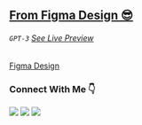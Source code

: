 ## <a href="#"> From Figma Design 😎 </a>
###### `GPT-3` [See Live Preview](https://stacksagar.github.io/stackgpt3 "project of @stacksagar")

[Figma Design](https://www.figma.com/file/nINoevX4CDZd9H4gTpW2ny/stackgpt3 "Figma Design")

### Connect With Me 👇
[![](https://img.shields.io/badge/%20-Linkedin-blue?color=blue&labelColor=blue&logo=linkedin&logoColor=white)](https://www.linkedin.com/in/stacksagar "@stacksagar linkedin profile") [![](https://img.shields.io/badge/%20-Twitter-blue?color=blue&labelColor=blue&logo=twitter&logoColor=white)](https://www.twitter.com/stacksagar "@stacksagar twitter profile") [![](https://img.shields.io/badge/%20-Facebook-blue?color=blue&labelColor=blue&logo=facebook&logoColor=white)](https://www.facebook.com/stacksagar "@stacksagar facebook profile")
